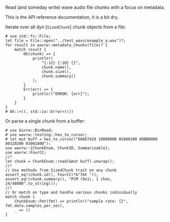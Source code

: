 Read (and someday write) wave audio file chunks with a focus on metadata.

This is the API reference documentation, it is a bit dry.

Iterate over all dyn [`SizedChunk`] chunk objects from a file:

```
# use std::fs::File;
let file = File::open("../test_wavs/example_a.wav")?;
for result in wavrw::metadata_chunks(file)? {
    match result {
        Ok(chunk) => {
            println!(
                "{:12} {:10} {}",
                chunk.name(),
                chunk.size(),
                chunk.summary()
            );
        }
        Err(err) => {
            println!("ERROR: {err}");
        }
    }
}
# Ok::<(), std::io::Error>(())
```

Or parse a single chunk from a buffer:

```
# use binrw::BinRead;
# use wavrw::testing::hex_to_cursor;
# let mut buff = hex_to_cursor("666D7420 10000000 01000100 80BB0000 80320200 03001800");
use wavrw::{ChunkEnum, ChunkID, Summarizable};
use wavrw::FourCC;
//!
let chunk = ChunkEnum::read(&mut buff).unwrap();
//!
// Use methods from SizedChunk trait on any chunk
assert_eq!(chunk.id(), FourCC(*b"fmt "));
assert_eq!(chunk.summary(), "PCM (0x1), 1 chan, 24/48000".to_string());
//!
// Or match on type and handle various chunks individually
match chunk {
    ChunkEnum::Fmt(fmt) => println!("sample rate: {}", fmt.data.samples_per_sec),
    _ => ()
}
```
